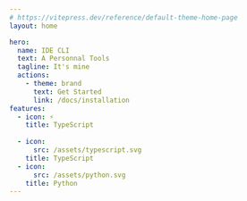 ```yaml
---
# https://vitepress.dev/reference/default-theme-home-page
layout: home

hero:
  name: IDE CLI
  text: A Personnal Tools
  tagline: It's mine
  actions:
    - theme: brand
      text: Get Started
      link: /docs/installation
features:
  - icon: ⚡️
    title: TypeScript
    
  - icon:
      src: /assets/typescript.svg
    title: TypeScript
  - icon:
      src: /assets/python.svg
    title: Python
---
```


<style>
:root {
  --vp-home-hero-name-color: transparent;
  --vp-home-hero-name-background: -webkit-linear-gradient(120deg, #bd34fe 30%, #41d1ff);

  --vp-home-hero-image-background-image: linear-gradient(-45deg, #bd34fe 50%, #47caff 50%);
  --vp-home-hero-image-filter: blur(44px);
}

@media (min-width: 640px) {
  :root {
    --vp-home-hero-image-filter: blur(56px);
  }
}

@media (min-width: 960px) {
  :root {
    --vp-home-hero-image-filter: blur(68px);
  }
}
</style>